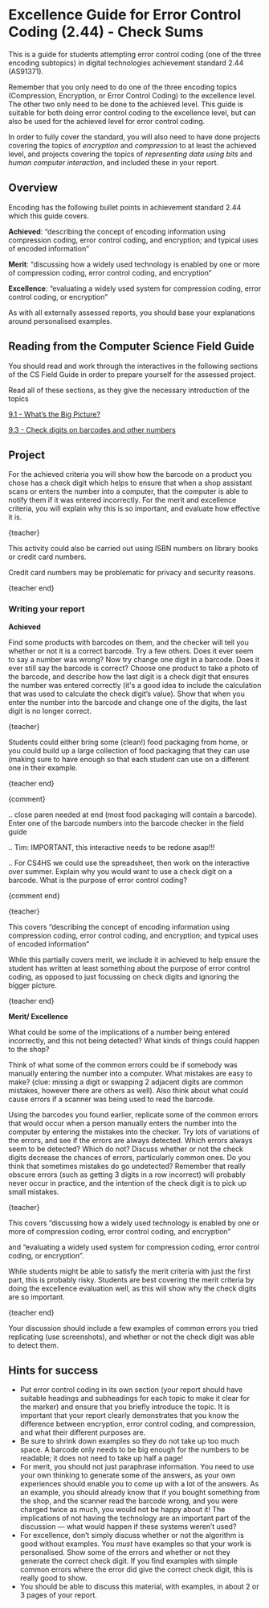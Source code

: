 # Excellence Guide for Error Control Coding (2.44) - Check Sums

This is a guide for students attempting error control coding (one of the three encoding subtopics) in digital technologies achievement standard 2.44 (AS91371).

Remember that you only need to do one of the three encoding topics (Compression, Encryption, or Error Control Coding)  to the excellence level. The other two only need to be done to the achieved level. This guide is suitable for both doing error control coding to the excellence level, but can also be used for the achieved level for error control coding.

In order to fully cover the standard, you will also need to have done projects covering the topics of *encryption* and *compression* to at least the achieved level, and projects covering the topics of *representing data using bits* and *human computer interaction*, and included these in your report.

## Overview

Encoding has the following bullet points in achievement standard 2.44 which this guide covers.

**Achieved**: “describing the concept of encoding information using compression coding, error control coding, and encryption; and typical uses of encoded information”

**Merit**: “discussing how a widely used technology is enabled by one or more of compression coding, error control coding, and encryption”

**Excellence**: “evaluating a widely used system for compression coding, error control coding, or encryption”

As with all externally assessed reports, you should base your explanations around personalised examples.

## Reading from the Computer Science Field Guide

You should read and work through the interactives in the following sections of the CS Field Guide in order to prepare yourself for the assessed project.

Read all of these sections, as they give the necessary introduction of the topics

[9.1 - What’s the Big Picture?](chapters/coding-error-control.html#whats-the-big-picture)

[9.3 - Check digits on barcodes and other numbers](chapters/coding-error-control.html#check-digits-on-barcodes-and-other-numbers)

## Project

For the achieved criteria you will show how the barcode on a product you chose has a check digit which helps to ensure that when a shop assistant scans or enters the number into a computer, that the computer is able to notify them if it was entered incorrectly. For the merit and excellence criteria, you will explain why this is so important, and evaluate how effective it is.

{teacher}

This activity could also be carried out using ISBN numbers on library books or credit card numbers.

Credit card numbers may be problematic for privacy and security reasons.

{teacher end}

### Writing your report

**Achieved**

Find some products with barcodes on them, and the checker will tell you whether or not it is a correct barcode. Try a few others. Does it ever seem to say a number was wrong? Now try change one digit in a barcode. Does it ever still say the barcode is correct? Choose one product to take a photo of the barcode, and describe how the last digit is a check digit that ensures the number was entered correctly (it's a good idea to include the calculation that was used to calculate the check digit’s value). Show that when you enter the number into the barcode and change one of the digits, the last digit is no longer correct.

{teacher}

Students could either bring some (clean!) food packaging from home, or you could build up a large collection of food packaging that they can use (making sure to have enough so that each student can use on a different one in their example.

{teacher end}

{comment}

.. close paren needed at end (most food packaging will contain a barcode). Enter one of the barcode numbers into the barcode checker in the field guide

.. Tim: IMPORTANT, this interactive needs to be redone asap!!!

.. For CS4HS we could use the spreadsheet, then work on the interactive over summer.
Explain why you would want to use a check digit on a barcode. What is the purpose of error control coding?

{comment end}

{teacher}

This covers “describing the concept of encoding information using compression coding, error control coding, and encryption; and typical uses of encoded information”

While this partially covers merit, we include it in achieved to help ensure the student has written at least something about the purpose of error control coding, as opposed to just focussing on check digits and ignoring the bigger picture.

{teacher end}

**Merit/ Excellence**

What could be some of the implications of a number being entered incorrectly, and this not being detected? What kinds of things could happen to the shop?

Think of what some of the common errors could be if somebody was manually entering the number into a computer. What mistakes are easy to make? (clue: missing a digit or swapping 2 adjacent digits are common mistakes, however there are others as well). Also think about what could cause errors if a scanner was being used to read the barcode.

Using the barcodes you found earlier, replicate some of the common errors that would occur when a person manually enters the number into the computer by entering the mistakes into the checker. Try lots of variations of the errors, and see if the errors are always detected. Which errors always seem to be detected? Which do not? Discuss whether or not the check digits decrease the chances of errors, particularly common ones. Do you think that sometimes mistakes do go undetected? Remember that really obscure errors (such as getting 3 digits in a row incorrect) will probably never occur in practice, and the intention of the check digit is to pick up small mistakes.

{teacher}

This covers “discussing how a widely used technology is enabled by one or more of compression coding, error control coding, and encryption”

and “evaluating a widely used system for compression coding, error control coding, or encryption”.

While students might be able to satisfy the merit criteria with just the first part, this is probably risky. Students are best covering the merit criteria by doing the excellence evaluation well, as this will show why the check digits are so important.

{teacher end}

Your discussion should include a few examples of common errors you tried replicating (use screenshots), and whether or not the check digit was able to detect them.

## Hints for success

- Put error control coding in its own section (your report should have suitable headings and subheadings for each topic to make it clear for the marker) and ensure that you briefly introduce the topic. It is important that your report clearly demonstrates that you know the difference between encryption, error control coding, and compression, and what their different purposes are.
- Be sure to shrink down examples so they do not take up too much space. A barcode only needs to be big enough for the numbers to be readable; it does not need to take up half a page!
- For merit, you should not just paraphrase information. You need to use your own thinking to generate some of the answers, as your own experiences should enable you to come up with a lot of the answers. As an example, you should already know that if you bought something from the shop, and the scanner read the barcode wrong, and you were charged twice as much, you would not be happy about it! The implications of not having the technology are an important part of the discussion — what would happen if these systems weren’t used?
- For excellence, don’t simply discuss whether or not the algorithm is good without examples. You *must* have examples so that your work is personalised. Show some of the errors and whether or not they generate the correct check digit. If you find examples with simple common errors where the error did give the correct check digit, this is really good to show.
- You should be able to discuss this material, with examples, in about 2 or 3 pages of your report.
